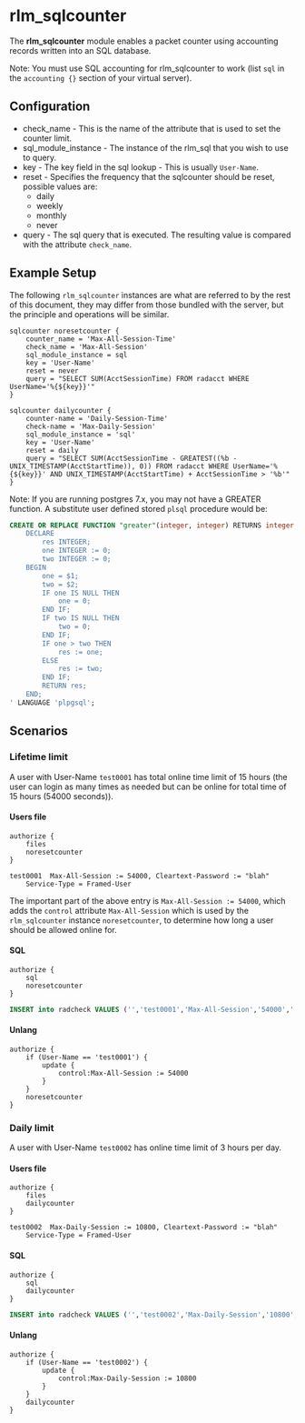# rlm_sqlcounter
The **rlm_sqlcounter** module enables a packet counter using accounting records written into an SQL database.

Note: You must use SQL accounting for rlm_sqlcounter to work (list ``sql`` in the ``accounting {}`` section of your virtual server).

## Configuration

* check_name - This is the name of the attribute that is used to set the counter limit.
* sql_module_instance - The instance of the rlm_sql that you wish to use to query.
* key - The key field in the sql lookup - This is usually ``User-Name``.
* reset - Specifies the frequency that the sqlcounter should be reset, possible values are:
  - daily
  - weekly
  - monthly
  - never
* query - The sql query that is executed. The resulting value is compared with the attribute ``check_name``.

## Example Setup
The following ``rlm_sqlcounter`` instances are what are referred to by the rest of this document, they may differ from those bundled with the server, but the principle and operations will be similar.

```
sqlcounter noresetcounter {
    counter_name = 'Max-All-Session-Time'
    check_name = 'Max-All-Session'
    sql_module_instance = sql
    key = 'User-Name'
    reset = never
    query = "SELECT SUM(AcctSessionTime) FROM radacct WHERE UserName='%{${key}}'"
}
```

```
sqlcounter dailycounter {
    counter-name = 'Daily-Session-Time'
    check-name = 'Max-Daily-Session'
    sql_module_instance = 'sql'
    key = 'User-Name'
    reset = daily
    query = "SELECT SUM(AcctSessionTime - GREATEST((%b - UNIX_TIMESTAMP(AcctStartTime)), 0)) FROM radacct WHERE UserName='%{${key}}' AND UNIX_TIMESTAMP(AcctStartTime) + AcctSessionTime > '%b'"
}
```

Note: If you are running postgres 7.x, you may not have a GREATER function. A substitute user defined stored ``plsql`` procedure would be:
```sql
CREATE OR REPLACE FUNCTION "greater"(integer, integer) RETURNS integer AS '
    DECLARE
        res INTEGER;
        one INTEGER := 0;
        two INTEGER := 0;
    BEGIN
        one = $1;
        two = $2;
        IF one IS NULL THEN
            one = 0;
        END IF;
        IF two IS NULL THEN
            two = 0;
        END IF;
        IF one > two THEN
            res := one;
        ELSE
            res := two;
        END IF;
        RETURN res;
    END;
' LANGUAGE 'plpgsql';
```

## Scenarios
### Lifetime limit
A user with User-Name ``test0001`` has total online time limit of 15 hours (the user can login as many times as needed but can be online for total time of 15 hours (54000 seconds)).

#### Users file
```
authorize {
    files
    noresetcounter
}
```

```
test0001  Max-All-Session := 54000, Cleartext-Password := "blah"
    Service-Type = Framed-User
```

The important part of the above entry is ``Max-All-Session := 54000``, which adds the ``control`` attribute ``Max-All-Session``
which is used by the ``rlm_sqlcounter`` instance ``noresetcounter``, to determine how long a user should be allowed online for.

#### SQL
```
authorize {
    sql
    noresetcounter
}
```

```sql
INSERT into radcheck VALUES ('','test0001','Max-All-Session','54000',':=');
```

#### Unlang
```
authorize {
    if (User-Name == 'test0001') {
        update {
            control:Max-All-Session := 54000
        }
    }
    noresetcounter
}
```

### Daily limit
A user with User-Name ``test0002`` has  online time limit of 3 hours per day.

#### Users file
```
authorize {
    files
    dailycounter
}
```

```
test0002  Max-Daily-Session := 10800, Cleartext-Password := "blah"
    Service-Type = Framed-User
```

#### SQL
```
authorize {
    sql
    dailycounter
}
```

```sql
INSERT into radcheck VALUES ('','test0002','Max-Daily-Session','10800',':=');
```

#### Unlang
```
authorize {
    if (User-Name == 'test0002') {
        update {
            control:Max-Daily-Session := 10800
        }
    }
    dailycounter
}